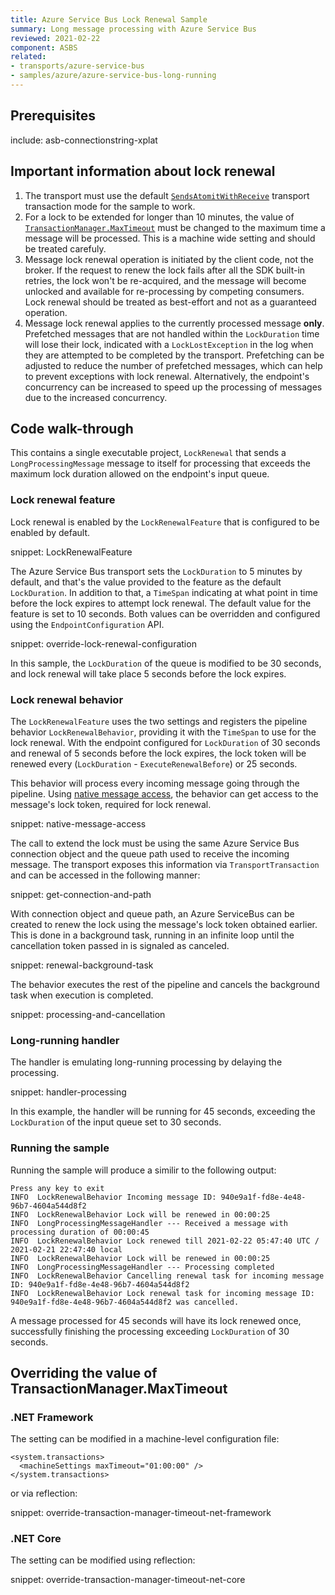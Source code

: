```yaml
---
title: Azure Service Bus Lock Renewal Sample
summary: Long message processing with Azure Service Bus
reviewed: 2021-02-22
component: ASBS
related:
- transports/azure-service-bus
- samples/azure/azure-service-bus-long-running
---
```



## Prerequisites

include: asb-connectionstring-xplat

<!-- include documentation from https://docs.particular.net/transports/azure-service-bus/legacy/message-lock-renewal -->

## Important information about lock renewal

1. The transport must use the default [`SendsAtomitWithReceive`](/transports/transactions.md#transactions-transport-transaction-sends-atomic-with-receive) transport transaction mode for the sample to work.
1. For a lock to be extended for longer than 10 minutes, the value of [`TransactionManager.MaxTimeout`](https://docs.microsoft.com/en-us/dotnet/api/system.transactions.transactionmanager.maximumtimeout) must be changed to the maximum time a message will be processed. This is a machine wide setting and should be treated carefuly.
1. Message lock renewal operation is initiated by the client code, not the broker. If the request to renew the lock fails after all the SDK built-in retries, the lock won't be re-acquired, and the message will become unlocked and available for re-processing by competing consumers. Lock renewal should be treated as best-effort and not as a guaranteed operation.
1. Message lock renewal applies to the currently processed message **only**. Prefetched messages that are not handled within the `LockDuration` time will lose their lock, indicated with a `LockLostException` in the log when they are attempted to be completed by the transport. Prefetching can be adjusted to reduce the number of prefetched messages, which can help to prevent exceptions with lock renewal. Alternatively, the endpoint's concurrency can be increased to speed up the processing of messages due to the increased concurrency.

## Code walk-through

This contains a single executable project, `LockRenewal` that sends a `LongProcessingMessage` message to itself for processing that exceeds the maximum lock duration allowed on the endpoint's input queue.

### Lock renewal feature

Lock renewal is enabled by the `LockRenewalFeature` that is configured to be enabled by default.

snippet: LockRenewalFeature

The Azure Service Bus transport sets the `LockDuration` to 5 minutes by default, and that's the value provided to the feature as the default `LockDuration`. In addition to that, a `TimeSpan` indicating at what point in time before the lock expires to attempt lock renewal. The default value for the feature is set to 10 seconds. Both values can be overridden and configured using the `EndpointConfiguration` API.

snippet: override-lock-renewal-configuration

In this sample, the `LockDuration` of the queue is modified to be 30 seconds, and lock renewal will take place 5 seconds before the lock expires.

### Lock renewal behavior

The `LockRenewalFeature` uses the two settings and registers the pipeline behavior `LockRenewalBehavior`, providing it with the `TimeSpan` to use for the lock renewal. With the endpoint configured for `LockDuration` of 30 seconds and renewal of 5 seconds before the lock expires, the lock token will be renewed every (`LockDuration` - `ExecuteRenewalBefore`) or 25 seconds.

This behavior will process every incoming message going through the pipeline. Using [native message access](/transports/azure-service-bus/native-message-access.md), the behavior can get access to the message's lock token, required for lock renewal.

snippet: native-message-access

The call to extend the lock must be using the same Azure Service Bus connection object and the queue path used to receive the incoming message. The transport exposes this information via `TransportTransaction` and can be accessed in the following manner:

snippet: get-connection-and-path

With connection object and queue path, an Azure ServiceBus can be created to renew the lock using the message's lock token obtained earlier. This is done in a background task, running in an infinite loop until the cancellation token passed in is signaled as canceled.

snippet: renewal-background-task

The behavior executes the rest of the pipeline and cancels the background task when execution is completed.

snippet: processing-and-cancellation

### Long-running handler

The handler is emulating long-running processing by delaying the processing.

snippet: handler-processing

In this example, the handler will be running for 45 seconds, exceeding the `LockDuration` of the input queue set to 30 seconds.

### Running the sample

Running the sample will produce a similir to the following output:

```
Press any key to exit
INFO  LockRenewalBehavior Incoming message ID: 940e9a1f-fd8e-4e48-96b7-4604a544d8f2
INFO  LockRenewalBehavior Lock will be renewed in 00:00:25
INFO  LongProcessingMessageHandler --- Received a message with processing duration of 00:00:45
INFO  LockRenewalBehavior Lock renewed till 2021-02-22 05:47:40 UTC / 2021-02-21 22:47:40 local
INFO  LockRenewalBehavior Lock will be renewed in 00:00:25
INFO  LongProcessingMessageHandler --- Processing completed
INFO  LockRenewalBehavior Cancelling renewal task for incoming message ID: 940e9a1f-fd8e-4e48-96b7-4604a544d8f2
INFO  LockRenewalBehavior Lock renewal task for incoming message ID: 940e9a1f-fd8e-4e48-96b7-4604a544d8f2 was cancelled.
```

A message processed for 45 seconds will have its lock renewed once, successfully finishing the processing exceeding `LockDuration` of 30 seconds.

## Overriding the value of TransactionManager.MaxTimeout

### .NET Framework

The setting can be modified in a machine-level configuration file:

```
<system.transactions>
  <machineSettings maxTimeout="01:00:00" />
</system.transactions>
```

or via reflection:

snippet: override-transaction-manager-timeout-net-framework

### .NET Core

The setting can be modified using reflection:

snippet: override-transaction-manager-timeout-net-core